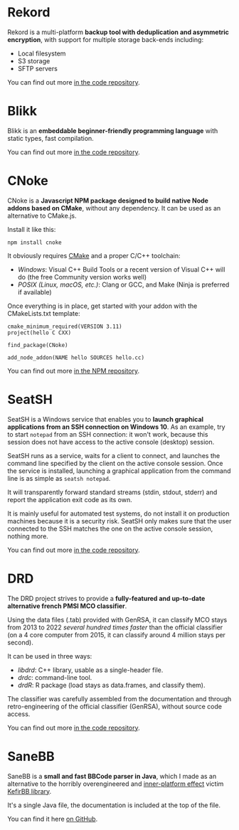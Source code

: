 <!-- Title: koromix.dev — Misc
     Menu: Other -->

# Rekord

Rekord is a multi-platform **backup tool with deduplication and asymmetric encryption**, with support for multiple storage back-ends including:

- Local filesystem
- S3 storage
- SFTP servers

You can find out more [in the code repository](https://github.com/Koromix/rygel/tree/master/src/rekord).

# Blikk

Blikk is an **embeddable beginner-friendly programming language** with static types, fast compilation.

You can find out more [in the code repository](https://github.com/Koromix/rygel/tree/master/src/blikk).

# CNoke

CNoke is a **Javascript NPM package designed to build native Node addons based on CMake**, without any dependency. It can be used as an alternative to CMake.js.

Install it like this:

    npm install cnoke

It obviously requires [CMake](http://www.cmake.org/download/) and a proper C/C++ toolchain:

- *Windows*: Visual C++ Build Tools or a recent version of Visual C++ will do (the free Community version works well)
- *POSIX (Linux, macOS, etc.)*: Clang or GCC, and Make (Ninja is preferred if available)

Once everything is in place, get started with your addon with the CMakeLists.txt template:

    cmake_minimum_required(VERSION 3.11)
    project(hello C CXX)

    find_package(CNoke)

    add_node_addon(NAME hello SOURCES hello.cc)

You can find out more [in the NPM repository](https://www.npmjs.com/package/cnoke).

# SeatSH

SeatSH is a Windows service that enables you to **launch graphical applications from an SSH connection on Windows 10**. As an example, try to start `notepad` from an SSH connection: it won't work, because this session does not have access to the active console (desktop) session.

SeatSH runs as a service, waits for a client to connect, and launches the command line specified by the client on the active console session. Once the service is installed, launching a graphical application from the command line is as simple as `seatsh notepad`.

It will transparently forward standard streams (stdin, stdout, stderr) and report the application exit code as its own.

It is mainly useful for automated test systems, do not install it on production machines because it is a security risk. SeatSH only makes sure that the user connected to the SSH matches the one on the active console session, nothing more.

You can find out more [in the code repository](https://github.com/Koromix/rygel/tree/master/src/seatsh).

# DRD

The DRD project strives to provide a **fully-featured and up-to-date alternative french PMSI MCO classifier**.

Using the data files (.tab) provided with GenRSA, it can classify MCO stays from 2013 to 2022 *several hundred times faster* than the official classifier (on a 4 core computer from 2015, it can classify around 4 million stays per second).

It can be used in three ways:

- *libdrd*: C++ library, usable as a single-header file.
- *drdc*: command-line tool.
- *drdR*: R package (load stays as data.frames, and classify them).

The classifier was carefully assembled from the documentation and through retro-engineering of the official classifier (GenRSA), without source code access.

You can find out more [in the code repository](https://github.com/Koromix/rygel/tree/master/src/drd).

# SaneBB

SaneBB is a **small and fast BBCode parser in Java**, which I made as an alternative to the horribly overengineered and [inner-platform effect](https://en.wikipedia.org/wiki/Inner-platform_effect) victim [KefirBB library](https://github.com/kefirfromperm/kefirbb).

It's a single Java file, the documentation is included at the top of the file.

You can find it here [on GitHub](https://github.com/Koromix/libraries/blob/master/SaneBB.java).

